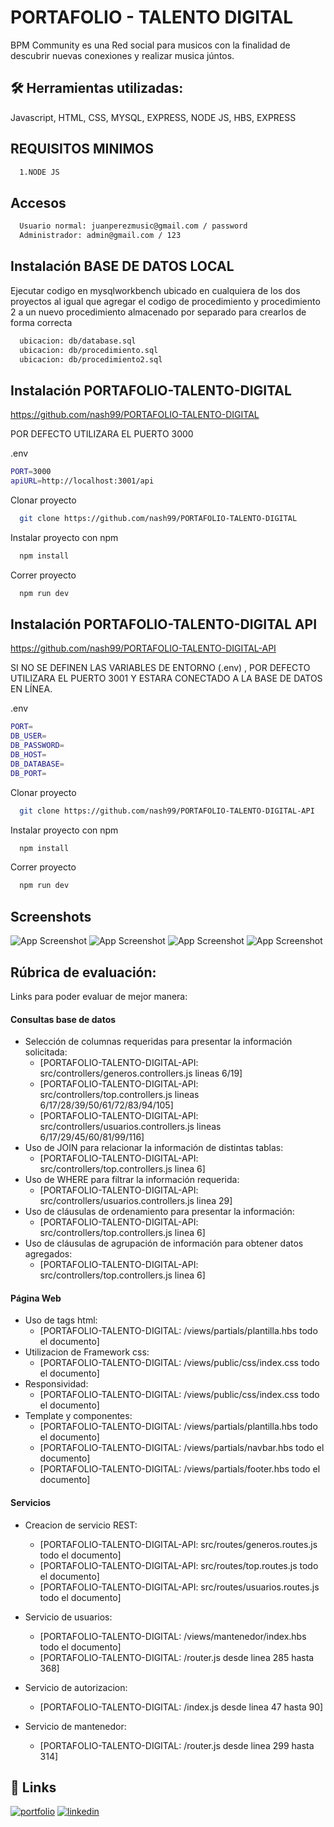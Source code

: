 # PORTAFOLIO - TALENTO DIGITAL
BPM Community es una Red social para musicos con la finalidad de descubrir nuevas conexiones y realizar musica júntos.


## 🛠 Herramientas utilizadas:
Javascript, HTML, CSS, MYSQL, EXPRESS, NODE JS, HBS, EXPRESS

## REQUISITOS MINIMOS
```bash
  1.NODE JS
```
## Accesos
```bash
  Usuario normal: juanperezmusic@gmail.com / password
  Administrador: admin@gmail.com / 123
```
## Instalación BASE DE DATOS LOCAL
Ejecutar codigo en mysqlworkbench ubicado en cualquiera de los dos proyectos al igual que agregar el codigo de procedimiento y procedimiento 2 a un nuevo procedimiento almacenado por separado para crearlos de forma correcta
```bash
  ubicacion: db/database.sql
  ubicacion: db/procedimiento.sql
  ubicacion: db/procedimiento2.sql
```
## Instalación PORTAFOLIO-TALENTO-DIGITAL
https://github.com/nash99/PORTAFOLIO-TALENTO-DIGITAL

POR DEFECTO UTILIZARA EL PUERTO 3000

.env
```bash
PORT=3000
apiURL=http://localhost:3001/api
```
Clonar proyecto
```bash
  git clone https://github.com/nash99/PORTAFOLIO-TALENTO-DIGITAL
```

Instalar proyecto con npm
```bash
  npm install 
```
Correr proyecto
```bash
  npm run dev 
```
    
## Instalación PORTAFOLIO-TALENTO-DIGITAL API
https://github.com/nash99/PORTAFOLIO-TALENTO-DIGITAL-API


SI NO SE DEFINEN LAS VARIABLES DE ENTORNO (.env) , POR DEFECTO UTILIZARA EL PUERTO 3001 Y ESTARA CONECTADO A LA BASE DE DATOS EN LÍNEA.

.env
```bash
PORT=
DB_USER=
DB_PASSWORD=
DB_HOST=
DB_DATABASE=
DB_PORT=
```

Clonar proyecto
```bash
  git clone https://github.com/nash99/PORTAFOLIO-TALENTO-DIGITAL-API
```
Instalar proyecto con npm
```bash
  npm install 
```
Correr proyecto
```bash
  npm run dev 
```
## Screenshots

![App Screenshot](https://raw.githubusercontent.com/nash99/PORTAFOLIO-TALENTO-DIGITAL-API/main/screenshots/1.png)
![App Screenshot](https://github.com/nash99/PORTAFOLIO-TALENTO-DIGITAL-API/blob/main/screenshots/5.png?raw=true)
![App Screenshot](https://github.com/nash99/PORTAFOLIO-TALENTO-DIGITAL-API/blob/main/screenshots/8.png?raw=true)
![App Screenshot](https://github.com/nash99/PORTAFOLIO-TALENTO-DIGITAL/blob/main/screenshots/modelo.png?raw=true)

## Rúbrica de evaluación: 
Links para poder evaluar de mejor manera:
#### Consultas base de datos
- Selección de columnas requeridas para presentar la información solicitada: 
    - [PORTAFOLIO-TALENTO-DIGITAL-API: src/controllers/generos.controllers.js lineas 6/19]
    - [PORTAFOLIO-TALENTO-DIGITAL-API: src/controllers/top.controllers.js lineas 6/17/28/39/50/61/72/83/94/105]
    - [PORTAFOLIO-TALENTO-DIGITAL-API: src/controllers/usuarios.controllers.js lineas 6/17/29/45/60/81/99/116]
- Uso de JOIN para relacionar la información de distintas tablas: 
    - [PORTAFOLIO-TALENTO-DIGITAL-API: src/controllers/top.controllers.js linea 6]
- Uso de WHERE para filtrar la información requerida: 
    - [PORTAFOLIO-TALENTO-DIGITAL-API: src/controllers/usuarios.controllers.js linea 29]
- Uso de cláusulas de ordenamiento para presentar la información: 
    - [PORTAFOLIO-TALENTO-DIGITAL-API: src/controllers/top.controllers.js linea 6]
- Uso de cláusulas de agrupación de información para obtener datos agregados: 
    - [PORTAFOLIO-TALENTO-DIGITAL-API: src/controllers/top.controllers.js linea 6]
#### Página Web 
- Uso de tags html: 
    - [PORTAFOLIO-TALENTO-DIGITAL: /views/partials/plantilla.hbs todo el documento]
- Utilizacion de Framework css: 
    - [PORTAFOLIO-TALENTO-DIGITAL: /views/public/css/index.css todo el documento]
- Responsividad: 
    - [PORTAFOLIO-TALENTO-DIGITAL: /views/public/css/index.css todo el documento]
- Template y componentes: 
    - [PORTAFOLIO-TALENTO-DIGITAL: /views/partials/plantilla.hbs todo el documento]
    - [PORTAFOLIO-TALENTO-DIGITAL: /views/partials/navbar.hbs todo el documento]
    - [PORTAFOLIO-TALENTO-DIGITAL: /views/partials/footer.hbs todo el documento]
    
#### Servicios
- Creacion de servicio REST: 
    - [PORTAFOLIO-TALENTO-DIGITAL-API: src/routes/generos.routes.js todo el documento]
    - [PORTAFOLIO-TALENTO-DIGITAL-API: src/routes/top.routes.js todo el documento]
    - [PORTAFOLIO-TALENTO-DIGITAL-API: src/routes/usuarios.routes.js todo el documento]

- Servicio de usuarios:
    - [PORTAFOLIO-TALENTO-DIGITAL: /views/mantenedor/index.hbs todo el documento]
    - [PORTAFOLIO-TALENTO-DIGITAL: /router.js desde linea 285 hasta 368]
- Servicio de autorizacion: 
    - [PORTAFOLIO-TALENTO-DIGITAL: /index.js desde linea 47 hasta 90]
- Servicio de mantenedor: 
    - [PORTAFOLIO-TALENTO-DIGITAL: /router.js desde linea 299 hasta 314]

## 🔗 Links
[![portfolio](https://img.shields.io/badge/my_portfolio-000?style=for-the-badge&logo=ko-fi&logoColor=white)](https://github.com/nash99)
[![linkedin](https://img.shields.io/badge/linkedin-0A66C2?style=for-the-badge&logo=linkedin&logoColor=white)](https://www.linkedin.com/in/ignacio-alvarado-marzan/)
